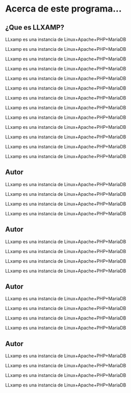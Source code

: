 # Acerca de este programa...

## ¿Que es LLXAMP?

LLxamp es una instancia de Linux+Apache+PHP+MariaDB

LLxamp es una instancia de Linux+Apache+PHP+MariaDB

LLxamp es una instancia de Linux+Apache+PHP+MariaDB

LLxamp es una instancia de Linux+Apache+PHP+MariaDB

LLxamp es una instancia de Linux+Apache+PHP+MariaDB

LLxamp es una instancia de Linux+Apache+PHP+MariaDB

LLxamp es una instancia de Linux+Apache+PHP+MariaDB

LLxamp es una instancia de Linux+Apache+PHP+MariaDB

LLxamp es una instancia de Linux+Apache+PHP+MariaDB

LLxamp es una instancia de Linux+Apache+PHP+MariaDB

LLxamp es una instancia de Linux+Apache+PHP+MariaDB

LLxamp es una instancia de Linux+Apache+PHP+MariaDB

LLxamp es una instancia de Linux+Apache+PHP+MariaDB

## Autor

LLxamp es una instancia de Linux+Apache+PHP+MariaDB

LLxamp es una instancia de Linux+Apache+PHP+MariaDB

LLxamp es una instancia de Linux+Apache+PHP+MariaDB

LLxamp es una instancia de Linux+Apache+PHP+MariaDB

## Autor

LLxamp es una instancia de Linux+Apache+PHP+MariaDB

LLxamp es una instancia de Linux+Apache+PHP+MariaDB

LLxamp es una instancia de Linux+Apache+PHP+MariaDB

LLxamp es una instancia de Linux+Apache+PHP+MariaDB

## Autor

LLxamp es una instancia de Linux+Apache+PHP+MariaDB

LLxamp es una instancia de Linux+Apache+PHP+MariaDB

LLxamp es una instancia de Linux+Apache+PHP+MariaDB

LLxamp es una instancia de Linux+Apache+PHP+MariaDB

## Autor

LLxamp es una instancia de Linux+Apache+PHP+MariaDB

LLxamp es una instancia de Linux+Apache+PHP+MariaDB

LLxamp es una instancia de Linux+Apache+PHP+MariaDB

LLxamp es una instancia de Linux+Apache+PHP+MariaDB